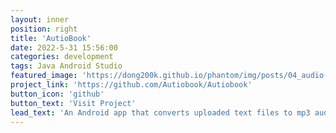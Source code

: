 ```yaml
---
layout: inner
position: right
title: 'AutioBook'
date: 2022-5-31 15:56:00
categories: development
tags: Java Android Studio
featured_image: 'https://dong200k.github.io/phantom/img/posts/04_audio-book.png'
project_link: 'https://github.com/Autiobook/Autiobook'
button_icon: 'github'
button_text: 'Visit Project'
lead_text: 'An Android app that converts uploaded text files to mp3 audio files that users can listen to locally'
---
```

